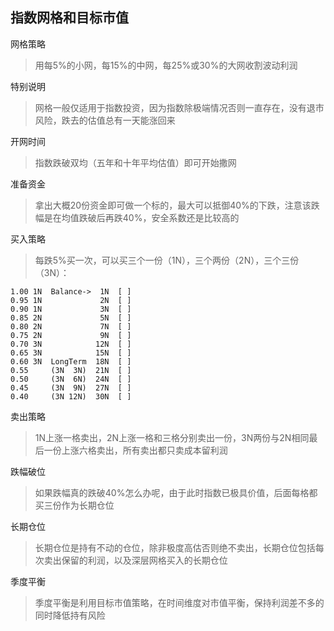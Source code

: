 ## 指数网格和目标市值

网格策略
> 用每5%的小网，每15%的中网，每25%或30%的大网收割波动利润

特别说明
> 网格一般仅适用于指数投资，因为指数除极端情况否则一直存在，没有退市风险，跌去的估值总有一天能涨回来

开网时间
> 指数跌破双均（五年和十年平均估值）即可开始撒网

准备资金
> 拿出大概20份资金即可做一个标的，最大可以抵御40%的下跌，注意该跌幅是在均值跌破后再跌40%，安全系数还是比较高的

买入策略
> 每跌5%买一次，可以买三个一份（1N），三个两份（2N），三个三份（3N）：

```
1.00 1N  Balance->  1N  [ ]
0.95 1N             2N  [ ]
0.90 1N             3N  [ ]
0.85 2N             5N  [ ]
0.80 2N             7N  [ ]
0.75 2N             9N  [ ]
0.70 3N            12N  [ ]
0.65 3N            15N  [ ]
0.60 3N  LongTerm  18N  [ ]
0.55     (3N  3N)  21N  [ ]
0.50     (3N  6N)  24N  [ ]
0.45     (3N  9N)  27N  [ ]
0.40     (3N 12N)  30N  [ ]
```

卖出策略
> 1N上涨一格卖出，2N上涨一格和三格分别卖出一份，3N两份与2N相同最后一份上涨六格卖出，所有卖出都只卖成本留利润

跌幅破位
> 如果跌幅真的跌破40%怎么办呢，由于此时指数已极具价值，后面每格都买三份作为长期仓位

长期仓位
> 长期仓位是持有不动的仓位，除非极度高估否则绝不卖出，长期仓位包括每次卖出保留的利润，以及深层网格买入的长期仓位

季度平衡
> 季度平衡是利用目标市值策略，在时间维度对市值平衡，保持利润差不多的同时降低持有风险
